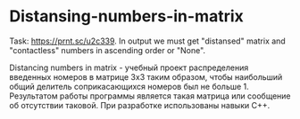 # Distansing-numbers-in-matrix
Task: https://prnt.sc/u2c339. In output we must get "distansed" matrix and "contactless" numbers in ascending order or "None".

Distancing numbers in matrix - учебный проект распределения введенных номеров в матрице 3х3 таким образом, 
чтобы наибольший общий делитель соприкасающихся номеров был не больше 1. Результатом работы программы 
является такая матрица или сообщение об отсутствии таковой. При разработке использованы навыки C++.

